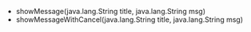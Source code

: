 * showMessage(java.lang.String title, java.lang.String msg)
* 	showMessageWithCancel(java.lang.String title, java.lang.String msg)
